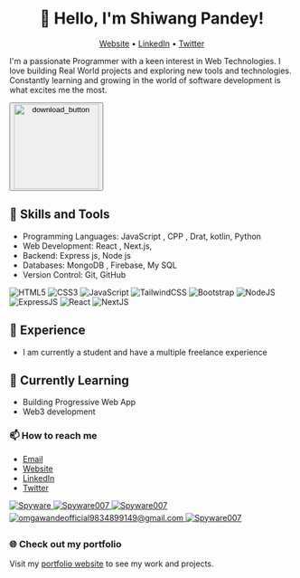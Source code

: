 <link rel="stylesheet" type="text/css" href="/style.css">


<h1 align="center">👋 Hello, I'm Shiwang Pandey!</h1>
<p align="center">
  <a href="https://shiwangpandey.tech">Website</a> •
  <a href="https://www.linkedin.com/in/shiwang-pandey/">LinkedIn</a> •
  <a href="https://twitter.com/Shiwang__Pandey">Twitter</a>
</p>

I'm a passionate Programmer with a keen interest in Web Technologies. I love building Real World projects and exploring new tools and technologies. Constantly learning and growing in the world of software development is what excites me the most.

<a href="https://drive.google.com/file/d/1W38cjtg4JWRvS9d5JhE0fq5HvfbXz8ob/view?usp=sharing" target="_blank" download>
  <button><img src="download_resume2.gif" width="150" alt="download_button">
</button>
</a>
<p></p>


## 🚀 Skills and Tools

- Programming Languages: JavaScript , CPP , Drat, kotlin, Python
- Web Development: React , Next.js,
- Backend: Express js, Node js
- Databases: MongoDB , Firebase, My SQL
- Version Control: Git, GitHub

<div align="left">
<img alt="HTML5" src="https://img.shields.io/badge/html5-%23E34F26.svg?style=for-the-badge&logo=html5&logoColor=white"/>
<img alt="CSS3" src="https://img.shields.io/badge/css3-%231572B6.svg?style=for-the-badge&logo=css3&logoColor=white"/> 
<img alt="JavaScript" src="https://img.shields.io/badge/javascript-%23323330.svg?style=for-the-badge&logo=javascript&logoColor=%23F7DF1E"/> 
<img alt="TailwindCSS" src="https://img.shields.io/badge/Tailwind_CSS-38B2AC?style=for-the-badge&logo=tailwind-css&logoColor=white"/>
<img alt="Bootstrap" src="https://img.shields.io/badge/bootstrap-%23563D7C.svg?style=for-the-badge&logo=bootstrap&logoColor=white"/>
<img alt="NodeJS" src="https://img.shields.io/badge/node.js-%2343853D.svg?style=for-the-badge&logo=node-dot-js&logoColor=white"/>
<img alt="ExpressJS" src="https://img.shields.io/badge/Express.js-000000?style=for-the-badge&logo=express&logoColor=white"/>
<img alt="React" src="https://img.shields.io/badge/react-%2320232a.svg?style=for-the-badge&logo=react&logoColor=%2361DAFB"/>
<img alt="NextJS" src="https://img.shields.io/badge/next.js-000000?style=for-the-badge&logo=nextdotjs&logoColor=white"/>
</div>

## 💼 Experience
- I am currently a student and have a multiple freelance experience 

## 🌱 Currently Learning
- Building Progressive Web App
- Web3 development

### 📫 How to reach me

- [Email](mailto:shiwangpande1@gmail.com)
- [Website](https://shiwang.tech)
- [LinkedIn](https://www.linkedin.com/in/shiwang-pandey/)
- [Twitter](https://twitter.com/Shiwang__Pandey)

<div align="left">
 <a href="https://www.linkedin.com/in/shiwang-pandey/" target="_blank">
<img src=https://img.shields.io/badge/linkedin-%231E77B5.svg?&style=for-the-badge&logo=linkedin&logoColor=white alt=Spyware linkedin style="margin-bottom: 5px;" />
</a>
  
 <a href="https://github.com/adarshnjena" target="_blank">
<img src=https://img.shields.io/badge/GitHub-100000?style=for-the-badge&logo=github&logoColor=white alt=Spyware007 GitHub style="margin-bottom: 5px;" />
</a>
  
 <a href="https://twitter.com/Shiwang__Pandey" target="_blank">
<img src=https://img.shields.io/badge/twitter-%2300acee.svg?&style=for-the-badge&logo=twitter&logoColor=white alt=Spyware007 twitter style="margin-bottom: 5px;" />
</a>

<a href="mailto:shiwangpande1@gmail.com" target="_blank">
<img src="https://img.shields.io/badge/Gmail-D14836?style=for-the-badge&logo=gmail&logoColor=white" alt=omgawandeofficial9834899149@gmail.com mail style="margin-bottom: 5px;" />
</a>

<a href="https://www.instagram.com/__shiwang/" target="_blank">
<img src=https://img.shields.io/badge/Instagram-E4405F?style=for-the-badge&logo=instagram&logoColor=white alt=Spyware007 Instagram style="margin-bottom: 5px;" />
</a>
</div>


### 🌐 Check out my portfolio

Visit my [portfolio website](https://shiwangpandey.tech) to see my work and projects.


